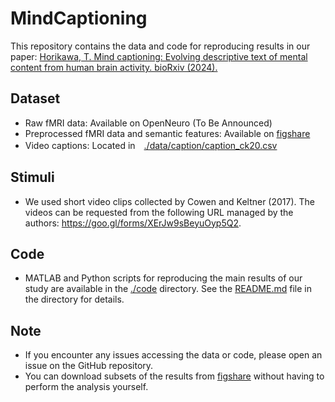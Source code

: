 # MindCaptioning
This repository contains the data and code for reproducing results in our paper: <a href="https://doi.org/10.1101/2024.04.23.590673">Horikawa, T. Mind captioning: Evolving descriptive text of mental content from human brain activity. bioRxiv (2024).</a>
## Dataset
- Raw fMRI data: Available on OpenNeuro (To Be Announced)
- Preprocessed fMRI data and semantic features: Available on <a href="https://doi.org/10.6084/m9.figshare.25808179">figshare</a>
- Video captions: Located in　[./data/caption/caption_ck20.csv](./data/caption/caption_ck20.csv)
## Stimuli
- We used short video clips collected by Cowen and Keltner (2017). The videos can be requested from the following URL managed by the authors: https://goo.gl/forms/XErJw9sBeyuOyp5Q2.
## Code
- MATLAB and Python scripts for reproducing the main results of our study are available in the [./code](code/) directory. See the [README.md](code/README.md) file in the directory for details.
## Note
- If you encounter any issues accessing the data or code, please open an issue on the GitHub repository.
- You can download subsets of the results from <a href="https://doi.org/10.6084/m9.figshare.25808179">figshare</a> without having to perform the analysis yourself.

